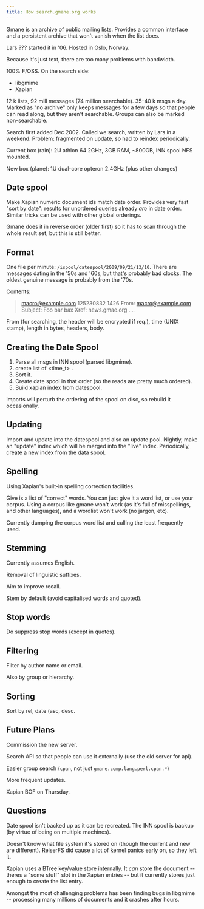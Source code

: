 ```yaml
---
title: How search.gmane.org works
---
```


Gmane is an archive of public mailing lists. Provides a common interface and a
persistent archive that won't vanish when the list does.

Lars ??? started it in '06. Hosted in Oslo, Norway. 

Because it's just text, there are too many problems with bandwidth. 

100% F/OSS. On the search side:

- libgmime
- Xapian



12 k lists, 92 mill messages (74 million searchable). 35-40 k msgs a day.
Marked as "no archive" only keeps messages for a few days so that people can
read along, but they aren't searchable. Groups can also be marked
non-searchable.

Search first added Dec 2002. Called we:search, written by Lars in a weekend. Problem: fragmented on update, so had to reindex periodically. 

Current box (rain): 2U athlon 64 2GHz, 3GB RAM, ~800GB, INN spool NFS mounted.

New box (plane): 1U dual-core opteron 2.4GHz (plus other changes)

Date spool
----------

Make Xapian numeric document ids match date order. Provides very fast "sort by
date": results for unordered queries already *are* in date order. Similar
tricks can be used with other global orderings.

Gmane does it in reverse order (older first) so it has to scan through the
whole result set, but this is still better.

Format
------

One file per minute: `/ispool/datespool/2009/09/21/13/10`. There are messages
dating in the '50s and '60s, but that's probably bad clocks. The oldest
genuine message is probably from the '70s. 

Contents:

> macro@example.com
> 125230832
> 1426
> From: macro@example.com
> Subject: Foo bar bax
> Xref: news.gmae.org ....

From (for searching, the header will be encrypted if req.), time (UNIX stamp),
length in bytes, headers, body.

Creating the Date Spool
-----------------------

1. Parse all msgs in INN spool (parsed libgmime).
2. create list of <time_t> <path>.
3. Sort it.
4. Create date spool in that order (so the reads are pretty much ordered).
5. Build xapian index from datespool.

imports will perturb the ordering of the spool on disc, so rebuild it
occasionally.

Updating
--------

Import and update into the datespool and also an update pool.
Nightly, make an "update" index which will be merged into the "live" index.
Periodically, create a new index from the data spool.

Spelling
--------

Using Xapian's built-in spelling correction facilities.

Give is a list of "correct" words. You can just give it a word list, or use
your corpus. Using a corpus like gmane won't work (as it's full of
misspellings, and other languages), and a wordlist won't work (no jargon,
etc).

Currently dumping the corpus word list and culling the least frequently used.

Stemming
--------

Currently assumes English.

Removal of linguistic suffixes.

Aim to improve recall. 

Stem by default (avoid capitalised words and quoted).

Stop words
----------

Do suppress stop words (except in quotes).

Filtering
---------

Filter by author name or email.

Also by group or hierarchy.

Sorting
-------

Sort by rel, date (asc, desc.

Future Plans
------------

Commission the new server.

Search API so that people can use it externally (use the old server for api).

Easier group search (`cpan`, not just `gmane.comp.lang.perl.cpan.*`)

More frequent updates.

Xapian BOF on Thursday. 

Questions
---------

Date spool isn't backed up as it can be recreated. The INN spool is backup (by
virtue of being on multiple machines).

Doesn't know what file system it's stored on (though the current and new are
different). ReiserFS did cause a lot of kernel panics early on, so they left
it.

Xapian uses a BTree key/value store internally. It *can* store the document --
theres a "some stuff" slot in the Xapian entries -- but it currently stores
just enough to create the list entry.

Amongst the most challenging problems has been finding bugs in libgmime --
processing many millions of documents and it crashes after hours.